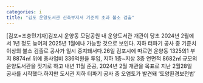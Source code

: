 ```yaml
---
categories: i
title: "김포 운양도서관 신축부지서 기준치 초과 불소 검출"
---
```

[김포=조충민기자]김포시 운양동 모담공원 내 운양도서관 개관이 당초 2024년 2월에서 1년 정도 늦어져 2025년 1월에나 가능할 것으로 보인다. 지하 터파기 공사 중 기준치 이상의 불소 검출로 공사가 일시 중지돼서다.26일 김포시에 따르면 운양동 1325의1 부지 8874㎡ 위에 총사업비 336억원을 투입, 지하 1층~지상 3층 연면적 8682㎡ 규모의 운양도서관을 짓기로 하고 내년 11월 준공, 2024년 2월 개관을 목표로 지난 2월28일 공사를 시작했다.하지만 도서관 지하 터파기 공사 중 오염토가 발견돼 ‘토양환경보전법’